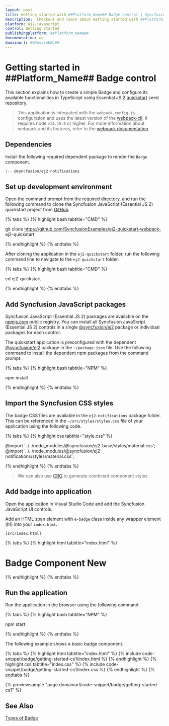 ```yaml
---
layout: post
title: Getting started with ##Platform_Name## Badge control | Syncfusion
description:  Checkout and learn about Getting started with ##Platform_Name## Badge control of Syncfusion Essential JS 2 and more details.
platform: ej2-javascript
control: Getting started 
publishingplatform: ##Platform_Name##
documentation: ug
domainurl: ##DomainURL##
---
```


# Getting started in ##Platform_Name## Badge control

This section explains how to create a simple Badge and configure its available functionalities in TypeScript using Essential JS 2 [quickstart](https://github.com/SyncfusionExamples/ej2-quickstart-webpack-) seed repository.

> This application is integrated with the `webpack.config.js` configuration and uses the latest version of the [webpack-cli](https://webpack.js.org/api/cli/#commands). It requires node `v14.15.0` or higher. For more information about webpack and its features, refer to the [webpack documentation](https://webpack.js.org/guides/getting-started/).

## Dependencies

Install the following required dependent package to render the `Badge` component.

```javascript
|-- @syncfusion/ej2-notifications
```

## Set up development environment

Open the command prompt from the required directory, and run the following command to clone the Syncfusion JavaScript (Essential JS 2) quickstart project from [GitHub](https://github.com/SyncfusionExamples/ej2-quickstart-webpack-).

{% tabs %}
{% highlight bash tabtitle="CMD" %}

git clone https://github.com/SyncfusionExamples/ej2-quickstart-webpack- ej2-quickstart

{% endhighlight %}
{% endtabs %}

After cloning the application in the `ej2-quickstart` folder, run the following command line to navigate to the `ej2-quickstart` folder.

{% tabs %}
{% highlight bash tabtitle="CMD" %}

cd ej2-quickstart

{% endhighlight %}
{% endtabs %}

## Add Syncfusion JavaScript packages

Syncfusion JavaScript (Essential JS 2) packages are available on the [npmjs.com](https://www.npmjs.com/~syncfusionorg) public registry. You can install all Syncfusion JavaScript (Essential JS 2) controls in a single [@syncfusion/ej2](https://www.npmjs.com/package/@syncfusion/ej2) package or individual packages for each control.

The quickstart application is preconfigured with the dependent [@syncfusion/ej2](https://www.npmjs.com/package/@syncfusion/ej2) package in the `~/package.json` file. Use the following command to install the dependent npm packages from the command prompt.

{% tabs %}
{% highlight bash tabtitle="NPM" %}

npm install

{% endhighlight %}
{% endtabs %}

## Import the Syncfusion CSS styles

The badge CSS files are available in the `ej2-notifications` package folder. This can be referenced in the `~/src/styles/styles.css` file of your application using the following code.

{% tabs %}
{% highlight css tabtitle="style.css" %}

@import '../../node_modules/@syncfusion/ej2-base/styles/material.css';
@import '../../node_modules/@syncfusion/ej2-notifications/styles/material.css';

{% endhighlight %}
{% endtabs %}

> We can also use [CRG](https://crg.syncfusion.com/) to generate combined component styles.

## Add badge into application

Open the application in Visual Studio Code and add the Syncfusion JavaScript UI controls. 

Add an HTML span element with `e-badge` class inside any wrapper element (h1) into your `index.html`.

`[src/index.html]`

{% tabs %}
{% highlight html tabtitle="index.html" %}

<h1>Badge Component <span class="e-badge">New</span></h1>

{% endhighlight %}
{% endtabs %}

## Run the application

Run the application in the browser using the following command.

{% tabs %}
{% highlight bash tabtitle="NPM" %}

npm start

{% endhighlight %}
{% endtabs %}

The following example shows a basic badge component.

{% tabs %}
{% highlight html tabtitle="index.html" %}
{% include code-snippet/badge/getting-started-cs1/index.html %}
{% endhighlight %}
{% highlight css tabtitle="index.css" %}
{% include code-snippet/badge/getting-started-cs1/index.css %}
{% endhighlight %}
{% endtabs %}
          
{% previewsample "page.domainurl/code-snippet/badge/getting-started-cs1" %}

## See Also

[Types of Badge](../types)
